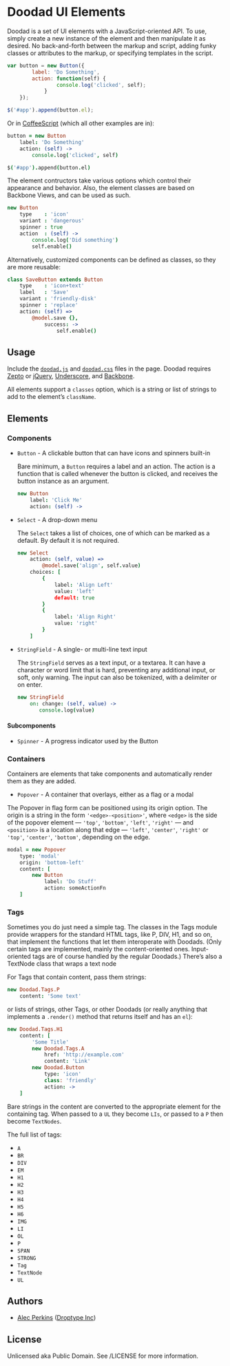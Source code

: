 # Doodad UI Elements

Doodad is a set of UI elements with a JavaScript-oriented API. To use, simply
create a new instance of the element and then manipulate it as desired. No
back-and-forth between the markup and script, adding funky classes or
attributes to the markup, or specifying templates in the script.

```javascript
var button = new Button({
        label: 'Do Something',
        action: function(self) {
                console.log('clicked', self);
            }
    });

$('#app').append(button.el);
```

Or in [CoffeeScript](http://coffeescript.org) (which all other examples are in):

```coffeescript
button = new Button
    label: 'Do Something'
    action: (self) ->
        console.log('clicked', self)

$('#app').append(button.el)
```

The element contructors take various options which control their appearance
and behavior. Also, the element classes are based on Backbone Views, and can
be used as such.

```coffeescript
new Button
    type    : 'icon'
    variant : 'dangerous'
    spinner : true
    action  : (self) ->
        console.log('Did something')
        self.enable()
```

Alternatively, customized components can be defined as classes, so they are
more reusable:

```coffeescript
class SaveButton extends Button
    type    : 'icon+text'
    label   : 'Save'
    variant : 'friendly-disk'
    spinner : 'replace'
    action: (self) =>
        @model.save {},
            success: ->
                self.enable()
```


## Usage

Include the [`doodad.js`](http://cdn.droptype.com/doodad/doodad-0.1.0-min.js) and
[`doodad.css`](http://cdn.droptype.com/doodad/doodad-0.1.0-min.css) files in the
page. Doodad requires [Zepto](http://cdnjs.cloudflare.com/ajax/libs/zepto/1.0/zepto.min.js)
or [jQuery](//cdnjs.cloudflare.com/ajax/libs/jquery/2.0.3/jquery.min.js),
[Underscore](//cdnjs.cloudflare.com/ajax/libs/underscore.js/1.5.1/underscore-min.js),
and [Backbone](//cdnjs.cloudflare.com/ajax/libs/backbone.js/1.0.0/backbone-min.js).

All elements support a `classes` option, which is a string or list of
strings to add to the element’s `className`.


## Elements

### Components

* `Button` - A clickable button that can have icons and spinners built-in
  
  Bare minimum, a `Button` requires a label and an action. The action is a
  function that is called whenever the button is clicked, and receives the
  button instance as an argument.

  ```coffeescript
  new Button
      label: 'Click Me'
      action: (self) ->
  ```

* `Select` - A drop-down menu

  The `Select` takes a list of choices, one of which can be marked as a default.
  By default it is not required.

  ```coffeescript
  new Select
      action: (self, value) =>
          @model.save('align', self.value)
      choices: [
          {
              label: 'Align Left'
              value: 'left'
              default: true
          }
          {
              label: 'Align Right'
              value: 'right'
          }
      ]
  ```

* `StringField` - A single- or multi-line text input

  The `StringField` serves as a text input, or a textarea. It can have a
  character or word limit that is hard, preventing any additional input, or
  soft, only warning. The input can also be tokenized, with a delimiter or on
  enter.

  ```coffeescript
  new StringField
      on: change: (self, value) ->
         console.log(value)
  ```

#### Subcomponents

* `Spinner` - A progress indicator used by the Button


### Containers

Containers are elements that take components and automatically render them
as they are added.

* `Popover` - A container that overlays, either as a flag or a modal

The Popover in flag form can be positioned using its origin option. The origin
is a string in the form `'<edge>-<position>'`, where `<edge>` is the side of
the popover element — `'top'`, `'bottom'`, `'left'`, `'right'` — and
`<position>` is a location along that edge — `'left'`, `'center'`, `'right'`
or `'top'`, `'center'`, `'bottom'`, depending on the edge.

```coffeescript
modal = new Popover
    type: 'modal'
    origin: 'bottom-left'
    content: [
        new Button
            label: 'Do Stuff'
            action: someActionFn
    ]
```


### Tags

Sometimes you do just need a simple tag. The classes in the Tags module provide 
wrappers for the standard HTML tags, like P, DIV, H1, and so on, that implement
the functions that let them interoperate with Doodads. (Only certain tags are
implemented, mainly the content-oriented ones. Input-oriented tags are of
course handled by the regular Doodads.) There’s also a TextNode class that
wraps a text node

For Tags that contain content, pass them strings:

```coffeescript
new Doodad.Tags.P
    content: 'Some text'
```

or lists of strings, other Tags, or other Doodads (or really anything that
implements a `.render()` method that returns itself and has an `el`):

```coffeescript
new Doodad.Tags.H1
    content: [
        'Some Title'
        new Doodad.Tags.A
            href: 'http://example.com'
            content: 'Link'
        new Doodad.Button
            type: 'icon'
            class: 'friendly'
            action: ->
    ]
```

Bare strings in the content are converted to the appropriate element for the
containing tag. When passed to a `UL` they become `LIs`, or passed to a `P`
then become `TextNodes`.

The full list of tags:

* `A`
* `BR`
* `DIV`
* `EM`
* `H1`
* `H2`
* `H3`
* `H4`
* `H5`
* `H6`
* `IMG`
* `LI`
* `OL`
* `P`
* `SPAN`
* `STRONG`
* `Tag`
* `TextNode`
* `UL`


## Authors

* [Alec Perkins](https://github.com/alecperkins) ([Droptype Inc](http://droptype.com))

## License

Unlicensed aka Public Domain. See /LICENSE for more information.
